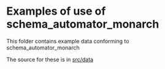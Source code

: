 # Examples of use of schema_automator_monarch

This folder contains example data conforming to schema_automator_monarch

The source for these is in [src/data](../src/data/examples)